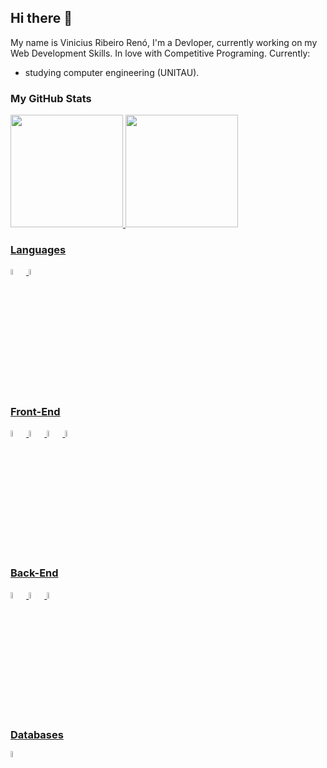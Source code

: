 ## Hi there 👋
My name is Vinicius Ribeiro Renó, I'm a Devloper, currently working on my Web Development Skills.
In love with Competitive Programing.
Currently:
- studying computer engineering (UNITAU).

### My GitHub Stats
<div>
<a href="https://github.com/Renozixx">
<img loading="lazy" height="180em" src="https://github-readme-stats.vercel.app/api/top-langs/?username=Renozixx&layout=compact&langs_count=7&theme=dracula"/>
<img loading="lazy" height="180em" src="https://github-readme-stats.vercel.app/api?username=Renzixx&show_icons=true&theme=dracula&include_all_commits=true&count_private=true"/>
</div>

### Languages
<div>
  <img width="5%" src="https://cdn.jsdelivr.net/gh/devicons/devicon@latest/icons/c/c-original.svg" />
  <img width="5%" src="https://cdn.jsdelivr.net/gh/devicons/devicon@latest/icons/python/python-original.svg" />
</div>

### Front-End
<div>
  <img width="5%" src="https://cdn.jsdelivr.net/gh/devicons/devicon@latest/icons/html5/html5-original.svg" />         
  <img width="5%" src="https://cdn.jsdelivr.net/gh/devicons/devicon@latest/icons/css3/css3-original.svg" />
  <img width="5%" src="https://cdn.jsdelivr.net/gh/devicons/devicon@latest/icons/tailwindcss/tailwindcss-original-wordmark.svg" />
  <img width="5%" src="https://cdn.jsdelivr.net/gh/devicons/devicon@latest/icons/react/react-original.svg" />
</div>

### Back-End
<div>
  <img width="5%" src="https://cdn.jsdelivr.net/gh/devicons/devicon@latest/icons/php/php-original.svg" />  
  <img width="5%" src="https://cdn.jsdelivr.net/gh/devicons/devicon@latest/icons/django/django-plain.svg" />
  <img width="5%" src="https://cdn.jsdelivr.net/gh/devicons/devicon@latest/icons/djangorest/djangorest-original.svg" />
</div>

### Databases
<div>
  <img width="5%" src="https://cdn.jsdelivr.net/gh/devicons/devicon@latest/icons/mysql/mysql-original-wordmark.svg" />
</div>

